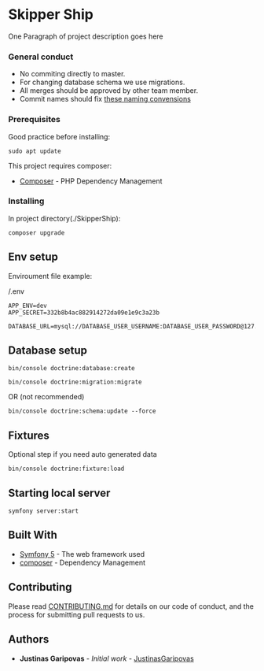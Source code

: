 # Skipper Ship

One Paragraph of project description goes here

### General conduct

* No commiting directly to master.
* For changing database schema we use migrations.
* All merges should be approved by other team member.
* Commit names should fix [these naming convensions](https://www.conventionalcommits.org/en/v1.0.0-beta.2/)
### Prerequisites

Good practice before installing:
```
sudo apt update
```

This project requires composer:
* [Composer](https://getcomposer.org/download/) - PHP Dependency Management


### Installing

In project directory(./SkipperShip):

```
composer upgrade
```
## Env setup

Enviroument file example:

/.env
```
APP_ENV=dev
APP_SECRET=332b8b4ac882914272da09e1e9c3a23b

DATABASE_URL=mysql://DATABASE_USER_USERNAME:DATABASE_USER_PASSWORD@127.0.0.1:3306/skipper_ship
```

## Database setup
```
bin/console doctrine:database:create
```
```
bin/console doctrine:migration:migrate
```
OR (not recommended)
```
bin/console doctrine:schema:update --force
```

## Fixtures

Optional step if you need auto generated data
```
bin/console doctrine:fixture:load
```

## Starting local server
```
symfony server:start
```

## Built With

* [Symfony 5](https://symfony.com/) - The web framework used
* [composer](https://getcomposer.org/download/) - Dependency Management

## Contributing

Please read [CONTRIBUTING.md](https://gist.github.com/PurpleBooth/b24679402957c63ec426) for details on our code of conduct, and the process for submitting pull requests to us.

## Authors

* **Justinas Garipovas** - *Initial work* - [JustinasGaripovas](https://github.com/JustinasGaripovas)


